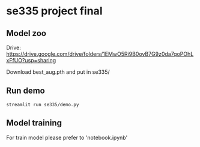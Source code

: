# se335 project final 

## Model zoo
Drive: https://drive.google.com/drive/folders/1EMwO5Ri9B0ovB7G9z0da7qoPOhLxFfUO?usp=sharing

Download best_aug.pth and put in se335/ 

## Run demo 

```
streamlit run se335/demo.py 
```

## Model training
For train model please prefer to 'notebook.ipynb'
